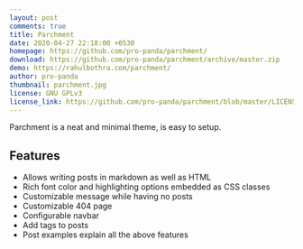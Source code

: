 ```yaml
---
layout: post
comments: true
title: Parchment
date: 2020-04-27 22:18:00 +0530
homepage: https://github.com/pro-panda/parchment/
download: https://github.com/pro-panda/parchment/archive/master.zip
demo: https://rahulbothra.com/parchment/
author: pro-panda
thumbnail: parchment.jpg
license: GNU GPLv3
license_link: https://github.com/pro-panda/parchment/blob/master/LICENSE
---
```


Parchment is a neat and minimal theme, is easy to setup.

## Features

* Allows writing posts in markdown as well as HTML
* Rich font color and highlighting options embedded as CSS classes
* Customizable message while having no posts
* Customizable 404 page
* Configurable navbar
* Add tags to posts
* Post examples explain all the above features
